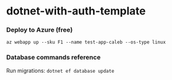 # dotnet-with-auth-template

### Deploy to Azure (free)
```
az webapp up --sku F1 --name test-app-caleb --os-type linux
```

### Database commands reference
Run migrations: `dotnet ef database update`